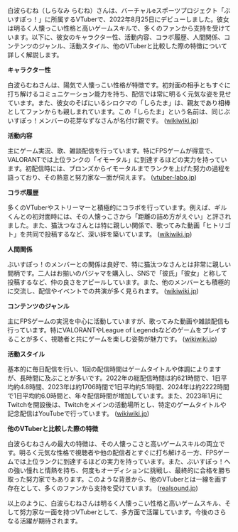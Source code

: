 白波らむね（しらなみ らむね）さんは、バーチャルeスポーツプロジェクト「ぶいすぽっ！」に所属するVTuberで、2022年8月25日にデビューしました。彼女は明るく人懐っこい性格と高いゲームスキルで、多くのファンから支持を受けています。以下に、彼女のキャラクター性、活動内容、コラボ履歴、人間関係、コンテンツのジャンル、活動スタイル、他のVTuberと比較した際の特徴について詳しく解説します。

**キャラクター性**

白波らむねさんは、陽気で人懐っこい性格が特徴です。初対面の相手ともすぐに打ち解けるコミュニケーション能力を持ち、配信では常に明るく元気な姿を見せています。また、彼女のそばにいるシロクマの「しらたま」は、親友であり相棒としてファンからも親しまれています。この「しらたま」という名前は、同じぶいすぽっ！メンバーの花芽なずなさんが名付け親です。 ([wikiwiki.jp](https://wikiwiki.jp/vspo/%E7%99%BD%E6%B3%A2%E3%82%89%E3%82%80%E3%81%AD?utm_source=openai))

**活動内容**

主にゲーム実況、歌、雑談配信を行っています。特にFPSゲームが得意で、VALORANTでは上位ランクの「イモータル」に到達するほどの実力を持っています。初配信時には、ブロンズからイモータルまでランクを上げた努力の過程を語っており、その熱意と努力家な一面が伺えます。 ([vtuber-labo.jp](https://vtuber-labo.jp/shiranamiramune-previous-life/?utm_source=openai))

**コラボ履歴**

多くのVTuberやストリーマーと積極的にコラボを行っています。例えば、ギルくんとの初対面時には、その人懐っこさから「距離の詰め方がえぐい」と評されました。また、猫汰つなさんとは特に親しい関係で、歌ってみた動画「ヒトリゴト」を共同で投稿するなど、深い絆を築いています。 ([wikiwiki.jp](https://wikiwiki.jp/vspo/%E7%99%BD%E6%B3%A2%E3%82%89%E3%82%80%E3%81%AD?utm_source=openai))

**人間関係**

ぶいすぽっ！のメンバーとの関係は良好で、特に猫汰つなさんとは非常に親しい間柄です。二人はお揃いのパジャマを購入し、SNSで「彼氏」「彼女」と称して投稿するなど、仲の良さをアピールしています。また、他のメンバーとも積極的に交流し、配信やイベントでの共演が多く見られます。 ([wikiwiki.jp](https://wikiwiki.jp/vspo/%E7%99%BD%E6%B3%A2%E3%82%89%E3%82%80%E3%81%AD?utm_source=openai))

**コンテンツのジャンル**

主にFPSゲームの実況を中心に活動していますが、歌ってみた動画や雑談配信も行っています。特にVALORANTやLeague of Legendsなどのゲームをプレイすることが多く、視聴者と共にゲームを楽しむ姿勢が魅力です。 ([wikiwiki.jp](https://wikiwiki.jp/vspo/%E7%99%BD%E6%B3%A2%E3%82%89%E3%82%80%E3%81%AD?utm_source=openai))

**活動スタイル**

基本的に毎日配信を行い、1回の配信時間はゲームタイトルや体調によりますが、長時間に及ぶことが多いです。2022年の総配信時間は約621時間で、1日平均約4.8時間、2023年は約1706時間で1日平均約5.1時間、2024年は約2222時間で1日平均約6.0時間と、年々配信時間が増加しています。また、2023年1月にTwitchを開設後は、Twitchをメインの活動場所とし、特定のゲームタイトルや記念配信はYouTubeで行っています。 ([wikiwiki.jp](https://wikiwiki.jp/vspo/%E7%99%BD%E6%B3%A2%E3%82%89%E3%82%80%E3%81%AD?utm_source=openai))

**他のVTuberと比較した際の特徴**

白波らむねさんの最大の特徴は、その人懐っこさと高いゲームスキルの両立です。明るく元気な性格で視聴者や他の配信者とすぐに打ち解ける一方、FPSゲームでは上位ランクに到達するほどの実力を持っています。また、ぶいすぽっ！への強い憧れと情熱を持ち、何度もオーディションに挑戦し、最終的に合格を勝ち取った努力家でもあります。このような背景から、他のVTuberとは一線を画す存在として、多くのファンから支持を受けています。 ([realsound.jp](https://realsound.jp/tech/2024/04/post-1645977_4.html?utm_source=openai))

以上のように、白波らむねさんは明るく人懐っこい性格と高いゲームスキル、そして努力家な一面を持つVTuberとして、多方面で活躍しています。今後のさらなる活躍が期待されます。 